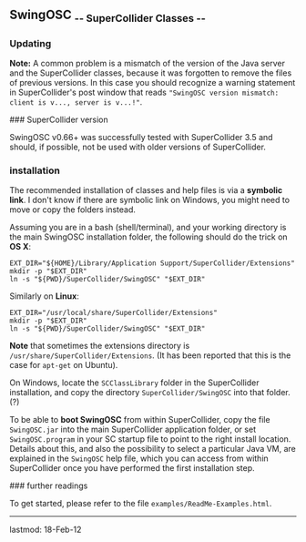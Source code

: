 ## SwingOSC <sub>-- SuperCollider Classes --</sub>

### Updating

__Note:__ A common problem is a mismatch of the version of the Java server and the SuperCollider classes, because it was forgotten to remove the files of previous versions. In this case you should recognize a warning statement in SuperCollider's post window that reads `"SwingOSC version mismatch: client is v..., server is v...!"`.

### SuperCollider version

SwingOSC v0.66+ was successfully tested with SuperCollider 3.5 and should, if possible, not be used with older versions of SuperCollider.

### installation

The recommended installation of classes and help files is via a __symbolic link__. I don't know if there are symbolic link on Windows, you might need to move or copy the folders instead.

Assuming you are in a bash (shell/terminal), and your working directory is the main SwingOSC installation folder, the following should do the trick on __OS X__:

    EXT_DIR="${HOME}/Library/Application Support/SuperCollider/Extensions"
    mkdir -p "$EXT_DIR"
    ln -s "${PWD}/SuperCollider/SwingOSC" "$EXT_DIR"

Similarly on __Linux__:

    EXT_DIR="/usr/local/share/SuperCollider/Extensions"
    mkdir -p "$EXT_DIR"
    ln -s "${PWD}/SuperCollider/SwingOSC" "$EXT_DIR"
    
__Note__ that sometimes the extensions directory is `/usr/share/SuperCollider/Extensions`. (It has been reported that this is the case for `apt-get` on Ubuntu).

On Windows, locate the `SCClassLibrary` folder in the SuperCollider installation, and copy the directory `SuperCollider/SwingOSC` into that folder. (?)
    
To be able to __boot SwingOSC__ from within SuperCollider, copy the file `SwingOSC.jar` into the main SuperCollider application folder, or set `SwingOSC.program` in your SC startup file to point to the right install location. Details about this, and also the possibility to select a particular Java VM, are explained in the `SwingOSC` help file, which you can access from within SuperCollider once you have performed the first installation step.

### further readings

To get started, please refer to the file `examples/ReadMe-Examples.html`.

---------------------------------------
lastmod: 18-Feb-12
